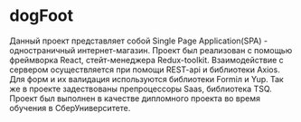 # dogFoot

Данный проект представляет собой Single Page Application(SPA) - одностраничный интернет-магазин.
Проект был реализован с помощью фреймворка React, стейт-менеджера Redux-toolkit. Взаимодействие с сервером осуществляется при помощи REST-api и  библиотеки Axios.
Для форм и их валидация используются  библиотеки Formiл и Yup.
Так же в проекте задествованы препроцессоры Saas, библиотека TSQ.
Проект был выполнен в качестве дипломного проекта во время обучения в СберУниверситете.
